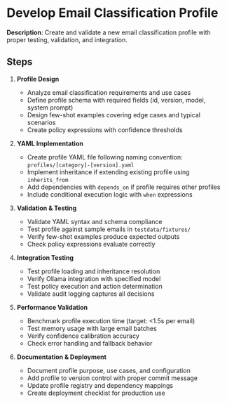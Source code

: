 # Develop Email Classification Profile

**Description**: Create and validate a new email classification profile with proper testing, validation, and integration.

## Steps

1. **Profile Design**
   - Analyze email classification requirements and use cases
   - Define profile schema with required fields (id, version, model, system prompt)
   - Design few-shot examples covering edge cases and typical scenarios
   - Create policy expressions with confidence thresholds

2. **YAML Implementation**
   - Create profile YAML file following naming convention: `profiles/[category]-[version].yaml`
   - Implement inheritance if extending existing profile using `inherits_from`
   - Add dependencies with `depends_on` if profile requires other profiles
   - Include conditional execution logic with `when` expressions

3. **Validation & Testing**
   - Validate YAML syntax and schema compliance
   - Test profile against sample emails in `testdata/fixtures/`
   - Verify few-shot examples produce expected outputs
   - Check policy expressions evaluate correctly

4. **Integration Testing**
   - Test profile loading and inheritance resolution
   - Verify Ollama integration with specified model
   - Test policy execution and action determination
   - Validate audit logging captures all decisions

5. **Performance Validation**
   - Benchmark profile execution time (target: <1.5s per email)
   - Test memory usage with large email batches
   - Verify confidence calibration accuracy
   - Check error handling and fallback behavior

6. **Documentation & Deployment**
   - Document profile purpose, use cases, and configuration
   - Add profile to version control with proper commit message
   - Update profile registry and dependency mappings
   - Create deployment checklist for production use
